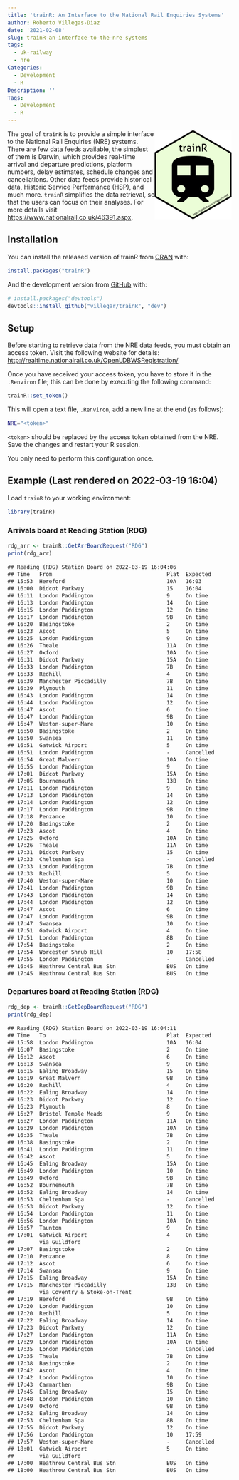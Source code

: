 ```yaml
---
title: 'trainR: An Interface to the National Rail Enquiries Systems'
author: Roberto Villegas-Diaz
date: '2021-02-08'
slug: trainR-an-interface-to-the-nre-systems
tags:
  - uk-railway
  - nre
Categories:
  - Development
  - R
Description: ''
Tags:
  - Development
  - R
---
```


<img src="https://raw.githubusercontent.com/villegar/trainR/main/inst/images/logo.png" alt="logo" align="right" height=200px/>

The goal of `trainR` is to provide a simple interface to the 
National Rail Enquiries (NRE) systems. There are few data feeds 
available, the simplest of them is Darwin, which provides real-time 
arrival and departure predictions, platform numbers, delay estimates, 
schedule changes and cancellations. Other data feeds provide historical 
data, Historic Service Performance (HSP), and much more. `trainR` 
simplifies the data retrieval, so that the users can focus on their 
analyses. For more details visit 
https://www.nationalrail.co.uk/46391.aspx.

## Installation

You can install the released version of trainR from [CRAN](https://CRAN.R-project.org) with:

``` r
install.packages("trainR")
```

And the development version from [GitHub](https://github.com/) with:

``` r
# install.packages("devtools")
devtools::install_github("villegar/trainR", "dev")
```

## Setup
Before starting to retrieve data from the NRE data feeds, you must obtain an access token. 
Visit the following website for details: http://realtime.nationalrail.co.uk/OpenLDBWSRegistration/

Once you have received your access token, you have to store it in the `.Renviron` file; this can be 
done by executing the following command:


```r
trainR::set_token()
```

This will open a text file, `.Renviron`, add a new line at the end (as follows):

```bash
NRE="<token>"
```

`<token>` should be replaced by the access token obtained from the NRE. Save the changes and restart 
your R session.

You only need to perform this configuration once.

## Example (Last rendered on 2022-03-19 16:04)

Load `trainR` to your working environment:

```r
library(trainR)
```

### Arrivals board at Reading Station (RDG)


```r
rdg_arr <- trainR::GetArrBoardRequest("RDG")
print(rdg_arr)
```

```
## Reading (RDG) Station Board on 2022-03-19 16:04:06
## Time   From                                    Plat  Expected
## 15:53  Hereford                                10A   16:03
## 16:00  Didcot Parkway                          15    16:04
## 16:11  London Paddington                       9     On time
## 16:13  London Paddington                       14    On time
## 16:15  London Paddington                       12    On time
## 16:17  London Paddington                       9B    On time
## 16:20  Basingstoke                             2     On time
## 16:23  Ascot                                   5     On time
## 16:25  London Paddington                       9     On time
## 16:26  Theale                                  11A   On time
## 16:27  Oxford                                  10A   On time
## 16:31  Didcot Parkway                          15A   On time
## 16:33  London Paddington                       7B    On time
## 16:33  Redhill                                 4     On time
## 16:39  Manchester Piccadilly                   7B    On time
## 16:39  Plymouth                                11    On time
## 16:43  London Paddington                       14    On time
## 16:44  London Paddington                       12    On time
## 16:47  Ascot                                   6     On time
## 16:47  London Paddington                       9B    On time
## 16:47  Weston-super-Mare                       10    On time
## 16:50  Basingstoke                             2     On time
## 16:50  Swansea                                 11    On time
## 16:51  Gatwick Airport                         5     On time
## 16:51  London Paddington                       -     Cancelled
## 16:54  Great Malvern                           10A   On time
## 16:55  London Paddington                       9     On time
## 17:01  Didcot Parkway                          15A   On time
## 17:05  Bournemouth                             13B   On time
## 17:11  London Paddington                       9     On time
## 17:13  London Paddington                       14    On time
## 17:14  London Paddington                       12    On time
## 17:17  London Paddington                       9B    On time
## 17:18  Penzance                                10    On time
## 17:20  Basingstoke                             2     On time
## 17:23  Ascot                                   4     On time
## 17:25  Oxford                                  10A   On time
## 17:26  Theale                                  11A   On time
## 17:31  Didcot Parkway                          15    On time
## 17:33  Cheltenham Spa                          -     Cancelled
## 17:33  London Paddington                       7B    On time
## 17:33  Redhill                                 5     On time
## 17:40  Weston-super-Mare                       10    On time
## 17:41  London Paddington                       9B    On time
## 17:43  London Paddington                       14    On time
## 17:44  London Paddington                       12    On time
## 17:47  Ascot                                   6     On time
## 17:47  London Paddington                       9B    On time
## 17:47  Swansea                                 10    On time
## 17:51  Gatwick Airport                         4     On time
## 17:51  London Paddington                       8B    On time
## 17:54  Basingstoke                             2     On time
## 17:54  Worcester Shrub Hill                    10    17:58
## 17:55  London Paddington                       -     Cancelled
## 16:45  Heathrow Central Bus Stn                BUS   On time
## 17:45  Heathrow Central Bus Stn                BUS   On time
```

### Departures board at Reading Station (RDG)


```r
rdg_dep <- trainR::GetDepBoardRequest("RDG")
print(rdg_dep)
```

```
## Reading (RDG) Station Board on 2022-03-19 16:04:11
## Time   To                                      Plat  Expected
## 15:58  London Paddington                       10A   16:04
## 16:07  Basingstoke                             2     On time
## 16:12  Ascot                                   6     On time
## 16:13  Swansea                                 9     On time
## 16:15  Ealing Broadway                         15    On time
## 16:19  Great Malvern                           9B    On time
## 16:20  Redhill                                 4     On time
## 16:22  Ealing Broadway                         14    On time
## 16:23  Didcot Parkway                          12    On time
## 16:23  Plymouth                                8     On time
## 16:27  Bristol Temple Meads                    9     On time
## 16:27  London Paddington                       11A   On time
## 16:29  London Paddington                       10A   On time
## 16:35  Theale                                  7B    On time
## 16:38  Basingstoke                             2     On time
## 16:41  London Paddington                       11    On time
## 16:42  Ascot                                   5     On time
## 16:45  Ealing Broadway                         15A   On time
## 16:49  London Paddington                       10    On time
## 16:49  Oxford                                  9B    On time
## 16:52  Bournemouth                             7B    On time
## 16:52  Ealing Broadway                         14    On time
## 16:53  Cheltenham Spa                          -     Cancelled
## 16:53  Didcot Parkway                          12    On time
## 16:54  London Paddington                       11    On time
## 16:56  London Paddington                       10A   On time
## 16:57  Taunton                                 9     On time
## 17:01  Gatwick Airport                         4     On time
##        via Guildford                           
## 17:07  Basingstoke                             2     On time
## 17:10  Penzance                                8     On time
## 17:12  Ascot                                   6     On time
## 17:14  Swansea                                 9     On time
## 17:15  Ealing Broadway                         15A   On time
## 17:15  Manchester Piccadilly                   13B   On time
##        via Coventry & Stoke-on-Trent           
## 17:19  Hereford                                9B    On time
## 17:20  London Paddington                       10    On time
## 17:20  Redhill                                 5     On time
## 17:22  Ealing Broadway                         14    On time
## 17:23  Didcot Parkway                          12    On time
## 17:27  London Paddington                       11A   On time
## 17:29  London Paddington                       10A   On time
## 17:35  London Paddington                       -     Cancelled
## 17:35  Theale                                  7B    On time
## 17:38  Basingstoke                             2     On time
## 17:42  Ascot                                   4     On time
## 17:42  London Paddington                       10    On time
## 17:43  Carmarthen                              9B    On time
## 17:45  Ealing Broadway                         15    On time
## 17:48  London Paddington                       10    On time
## 17:49  Oxford                                  9B    On time
## 17:52  Ealing Broadway                         14    On time
## 17:53  Cheltenham Spa                          8B    On time
## 17:55  Didcot Parkway                          12    On time
## 17:56  London Paddington                       10    17:59
## 17:57  Weston-super-Mare                       -     Cancelled
## 18:01  Gatwick Airport                         5     On time
##        via Guildford                           
## 17:00  Heathrow Central Bus Stn                BUS   On time
## 18:00  Heathrow Central Bus Stn                BUS   On time
```
